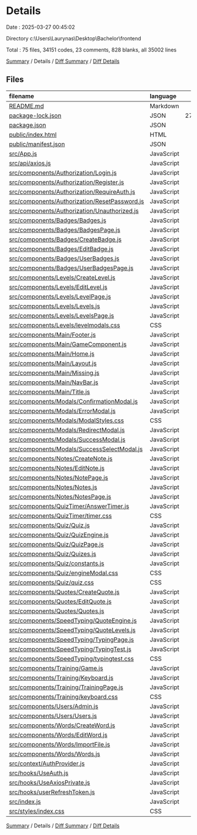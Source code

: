 # Details

Date : 2025-03-27 00:45:02

Directory c:\\Users\\Laurynas\\Desktop\\Bachelor\\frontend

Total : 75 files,  34151 codes, 23 comments, 828 blanks, all 35002 lines

[Summary](results.md) / Details / [Diff Summary](diff.md) / [Diff Details](diff-details.md)

## Files
| filename | language | code | comment | blank | total |
| :--- | :--- | ---: | ---: | ---: | ---: |
| [README.md](/README.md) | Markdown | 1 | 0 | 1 | 2 |
| [package-lock.json](/package-lock.json) | JSON | 27,899 | 0 | 1 | 27,900 |
| [package.json](/package.json) | JSON | 43 | 0 | 1 | 44 |
| [public/index.html](/public/index.html) | HTML | 17 | 0 | 3 | 20 |
| [public/manifest.json](/public/manifest.json) | JSON | 25 | 0 | 1 | 26 |
| [src/App.js](/src/App.js) | JavaScript | 55 | 0 | 8 | 63 |
| [src/api/axios.js](/src/api/axios.js) | JavaScript | 15 | 0 | 3 | 18 |
| [src/components/Authorization/Login.js](/src/components/Authorization/Login.js) | JavaScript | 94 | 0 | 14 | 108 |
| [src/components/Authorization/Register.js](/src/components/Authorization/Register.js) | JavaScript | 204 | 0 | 24 | 228 |
| [src/components/Authorization/RequireAuth.js](/src/components/Authorization/RequireAuth.js) | JavaScript | 17 | 0 | 5 | 22 |
| [src/components/Authorization/ResetPassword.js](/src/components/Authorization/ResetPassword.js) | JavaScript | 161 | 0 | 18 | 179 |
| [src/components/Authorization/Unauthorized.js](/src/components/Authorization/Unauthorized.js) | JavaScript | 18 | 0 | 5 | 23 |
| [src/components/Badges/Badges.js](/src/components/Badges/Badges.js) | JavaScript | 139 | 0 | 11 | 150 |
| [src/components/Badges/BadgesPage.js](/src/components/Badges/BadgesPage.js) | JavaScript | 20 | 0 | 6 | 26 |
| [src/components/Badges/CreateBadge.js](/src/components/Badges/CreateBadge.js) | JavaScript | 240 | 0 | 28 | 268 |
| [src/components/Badges/EditBadge.js](/src/components/Badges/EditBadge.js) | JavaScript | 150 | 0 | 27 | 177 |
| [src/components/Badges/UserBadges.js](/src/components/Badges/UserBadges.js) | JavaScript | 73 | 1 | 6 | 80 |
| [src/components/Badges/UserBadgesPage.js](/src/components/Badges/UserBadgesPage.js) | JavaScript | 20 | 0 | 5 | 25 |
| [src/components/Levels/CreateLevel.js](/src/components/Levels/CreateLevel.js) | JavaScript | 113 | 0 | 20 | 133 |
| [src/components/Levels/EditLevel.js](/src/components/Levels/EditLevel.js) | JavaScript | 108 | 0 | 19 | 127 |
| [src/components/Levels/LevelPage.js](/src/components/Levels/LevelPage.js) | JavaScript | 47 | 0 | 7 | 54 |
| [src/components/Levels/Levels.js](/src/components/Levels/Levels.js) | JavaScript | 154 | 0 | 11 | 165 |
| [src/components/Levels/LevelsPage.js](/src/components/Levels/LevelsPage.js) | JavaScript | 20 | 0 | 5 | 25 |
| [src/components/Levels/levelmodals.css](/src/components/Levels/levelmodals.css) | CSS | 94 | 0 | 16 | 110 |
| [src/components/Main/Footer.js](/src/components/Main/Footer.js) | JavaScript | 8 | 0 | 2 | 10 |
| [src/components/Main/GameComponent.js](/src/components/Main/GameComponent.js) | JavaScript | 0 | 0 | 1 | 1 |
| [src/components/Main/Home.js](/src/components/Main/Home.js) | JavaScript | 21 | 0 | 5 | 26 |
| [src/components/Main/Layout.js](/src/components/Main/Layout.js) | JavaScript | 9 | 0 | 2 | 11 |
| [src/components/Main/Missing.js](/src/components/Main/Missing.js) | JavaScript | 13 | 0 | 2 | 15 |
| [src/components/Main/NavBar.js](/src/components/Main/NavBar.js) | JavaScript | 42 | 0 | 7 | 49 |
| [src/components/Main/Title.js](/src/components/Main/Title.js) | JavaScript | 53 | 0 | 10 | 63 |
| [src/components/Modals/ConfirmationModal.js](/src/components/Modals/ConfirmationModal.js) | JavaScript | 21 | 0 | 3 | 24 |
| [src/components/Modals/ErrorModal.js](/src/components/Modals/ErrorModal.js) | JavaScript | 20 | 0 | 4 | 24 |
| [src/components/Modals/ModalStyles.css](/src/components/Modals/ModalStyles.css) | CSS | 81 | 0 | 16 | 97 |
| [src/components/Modals/RedirectModal.js](/src/components/Modals/RedirectModal.js) | JavaScript | 24 | 0 | 5 | 29 |
| [src/components/Modals/SuccessModal.js](/src/components/Modals/SuccessModal.js) | JavaScript | 27 | 0 | 5 | 32 |
| [src/components/Modals/SuccessSelectModal.js](/src/components/Modals/SuccessSelectModal.js) | JavaScript | 20 | 0 | 4 | 24 |
| [src/components/Notes/CreateNote.js](/src/components/Notes/CreateNote.js) | JavaScript | 103 | 0 | 12 | 115 |
| [src/components/Notes/EditNote.js](/src/components/Notes/EditNote.js) | JavaScript | 99 | 0 | 12 | 111 |
| [src/components/Notes/NotePage.js](/src/components/Notes/NotePage.js) | JavaScript | 44 | 0 | 7 | 51 |
| [src/components/Notes/Notes.js](/src/components/Notes/Notes.js) | JavaScript | 119 | 0 | 12 | 131 |
| [src/components/Notes/NotesPage.js](/src/components/Notes/NotesPage.js) | JavaScript | 17 | 0 | 3 | 20 |
| [src/components/QuizTimer/AnswerTimer.js](/src/components/QuizTimer/AnswerTimer.js) | JavaScript | 36 | 0 | 8 | 44 |
| [src/components/QuizTimer/timer.css](/src/components/QuizTimer/timer.css) | CSS | 12 | 0 | 1 | 13 |
| [src/components/Quiz/Quiz.js](/src/components/Quiz/Quiz.js) | JavaScript | 120 | 0 | 20 | 140 |
| [src/components/Quiz/QuizEngine.js](/src/components/Quiz/QuizEngine.js) | JavaScript | 54 | 0 | 11 | 65 |
| [src/components/Quiz/QuizPage.js](/src/components/Quiz/QuizPage.js) | JavaScript | 22 | 0 | 5 | 27 |
| [src/components/Quiz/Quizes.js](/src/components/Quiz/Quizes.js) | JavaScript | 103 | 0 | 8 | 111 |
| [src/components/Quiz/constants.js](/src/components/Quiz/constants.js) | JavaScript | 62 | 0 | 1 | 63 |
| [src/components/Quiz/engineModal.css](/src/components/Quiz/engineModal.css) | CSS | 62 | 0 | 9 | 71 |
| [src/components/Quiz/quiz.css](/src/components/Quiz/quiz.css) | CSS | 96 | 0 | 15 | 111 |
| [src/components/Quotes/CreateQuote.js](/src/components/Quotes/CreateQuote.js) | JavaScript | 127 | 0 | 16 | 143 |
| [src/components/Quotes/EditQuote.js](/src/components/Quotes/EditQuote.js) | JavaScript | 140 | 0 | 18 | 158 |
| [src/components/Quotes/Quotes.js](/src/components/Quotes/Quotes.js) | JavaScript | 146 | 1 | 10 | 157 |
| [src/components/SpeedTyping/QuoteEngine.js](/src/components/SpeedTyping/QuoteEngine.js) | JavaScript | 46 | 0 | 9 | 55 |
| [src/components/SpeedTyping/QuoteLevels.js](/src/components/SpeedTyping/QuoteLevels.js) | JavaScript | 103 | 0 | 8 | 111 |
| [src/components/SpeedTyping/TypingPage.js](/src/components/SpeedTyping/TypingPage.js) | JavaScript | 22 | 0 | 5 | 27 |
| [src/components/SpeedTyping/TypingTest.js](/src/components/SpeedTyping/TypingTest.js) | JavaScript | 98 | 0 | 16 | 114 |
| [src/components/SpeedTyping/typingtest.css](/src/components/SpeedTyping/typingtest.css) | CSS | 58 | 0 | 9 | 67 |
| [src/components/Training/Game.js](/src/components/Training/Game.js) | JavaScript | 751 | 0 | 67 | 818 |
| [src/components/Training/Keyboard.js](/src/components/Training/Keyboard.js) | JavaScript | 84 | 0 | 3 | 87 |
| [src/components/Training/TrainingPage.js](/src/components/Training/TrainingPage.js) | JavaScript | 31 | 0 | 3 | 34 |
| [src/components/Training/keyboard.css](/src/components/Training/keyboard.css) | CSS | 116 | 3 | 16 | 135 |
| [src/components/Users/Admin.js](/src/components/Users/Admin.js) | JavaScript | 19 | 0 | 3 | 22 |
| [src/components/Users/Users.js](/src/components/Users/Users.js) | JavaScript | 189 | 0 | 15 | 204 |
| [src/components/Words/CreateWord.js](/src/components/Words/CreateWord.js) | JavaScript | 94 | 0 | 15 | 109 |
| [src/components/Words/EditWord.js](/src/components/Words/EditWord.js) | JavaScript | 105 | 0 | 17 | 122 |
| [src/components/Words/ImportFile.js](/src/components/Words/ImportFile.js) | JavaScript | 86 | 17 | 23 | 126 |
| [src/components/Words/Words.js](/src/components/Words/Words.js) | JavaScript | 147 | 1 | 10 | 158 |
| [src/context/AuthProvider.js](/src/context/AuthProvider.js) | JavaScript | 11 | 0 | 4 | 15 |
| [src/hooks/UseAuth.js](/src/hooks/UseAuth.js) | JavaScript | 6 | 0 | 2 | 8 |
| [src/hooks/UseAxiosPrivate.js](/src/hooks/UseAxiosPrivate.js) | JavaScript | 56 | 0 | 7 | 63 |
| [src/hooks/userRefreshToken.js](/src/hooks/userRefreshToken.js) | JavaScript | 22 | 0 | 3 | 25 |
| [src/index.js](/src/index.js) | JavaScript | 18 | 0 | 1 | 19 |
| [src/styles/index.css](/src/styles/index.css) | CSS | 661 | 0 | 113 | 774 |

[Summary](results.md) / Details / [Diff Summary](diff.md) / [Diff Details](diff-details.md)